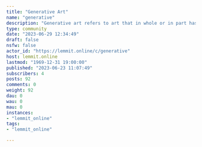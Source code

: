 ```yaml
---
title: "Generative Art" 
name: "generative"
description: "Generative art refers to art that in whole or in part has been created with the use of an autonomous system. This subreddit is for sharing and..."
type: community
date: "2023-06-29 12:34:49"
draft: false
nsfw: false
actor_id: "https://lemmit.online/c/generative"
host: lemmit.online
lastmod: "1969-12-31 19:00:00"
published: "2023-06-23 11:07:49"
subscribers: 4
posts: 92
comments: 0
weight: 92
dau: 0
wau: 0
mau: 0
instances:
- "lemmit_online"
tags: 
- "lemmit_online"

---
```

